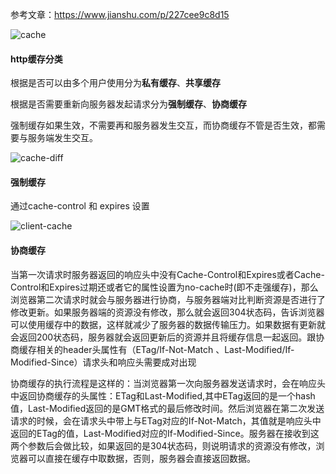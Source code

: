 参考文章：https://www.jianshu.com/p/227cee9c8d15

![cache](D:\personal_files\md\知识整理\网络\img\cache.webp)





#### http缓存分类

根据是否可以由多个用户使用分为**私有缓存**、**共享缓存**

根据是否需要重新向服务器发起请求分为**强制缓存**、**协商缓存**

强制缓存如果生效，不需要再和服务器发生交互，而协商缓存不管是否生效，都需要与服务端发生交互。



![cache-diff](D:\personal_files\md\知识整理\网络\img\cache-diff.webp)



#### 强制缓存

通过cache-control 和 expires 设置

![client-cache](D:\personal_files\md\知识整理\网络\img\client-cache.webp)



#### 协商缓存

当第一次请求时服务器返回的响应头中没有Cache-Control和Expires或者Cache-Control和Expires过期还或者它的属性设置为no-cache时(即不走强缓存)，那么浏览器第二次请求时就会与服务器进行协商，与服务器端对比判断资源是否进行了修改更新。如果服务器端的资源没有修改，那么就会返回304状态码，告诉浏览器可以使用缓存中的数据，这样就减少了服务器的数据传输压力。如果数据有更新就会返回200状态码，服务器就会返回更新后的资源并且将缓存信息一起返回。跟协商缓存相关的header头属性有（ETag/If-Not-Match 、Last-Modified/If-Modified-Since）请求头和响应头需要成对出现

协商缓存的执行流程是这样的：当浏览器第一次向服务器发送请求时，会在响应头中返回协商缓存的头属性：ETag和Last-Modified,其中ETag返回的是一个hash值，Last-Modified返回的是GMT格式的最后修改时间。然后浏览器在第二次发送请求的时候，会在请求头中带上与ETag对应的If-Not-Match，其值就是响应头中返回的ETag的值，Last-Modified对应的If-Modified-Since。服务器在接收到这两个参数后会做比较，如果返回的是304状态码，则说明请求的资源没有修改，浏览器可以直接在缓存中取数据，否则，服务器会直接返回数据。